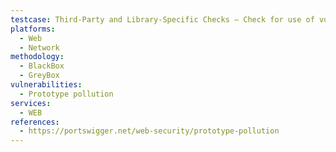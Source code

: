 ```yaml
---
testcase: Third-Party and Library-Specific Checks – Check for use of vulnerable libraries (lodash, jQuery) using deep merge with polluted keys. Web (HTTP/HTTPS) service
platforms: 
  - Web
  - Network
methodology: 
  - BlackBox
  - GreyBox
vulnerabilities:
  - Prototype pollution
services:
  - WEB
references:
  - https://portswigger.net/web-security/prototype-pollution
---
```

